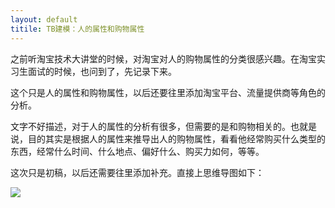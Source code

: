 ```yaml
---
layout: default
titile: TB建模：人的属性和购物属性
---
```

之前听淘宝技术大讲堂的时候，对淘宝对人的购物属性的分类很感兴趣。在淘宝实习生面试的时候，也问到了，先记录下来。

这个只是人的属性和购物属性，以后还要往里添加淘宝平台、流量提供商等角色的分析。

文字不好描述，对于人的属性的分析有很多，但需要的是和购物相关的。也就是说，目的其实是根据人的属性来推导出人的购物属性，看看他经常购买什么类型的东西，经常什么时间、什么地点、偏好什么、购买力如何，等等。

这次只是初稿，以后还需要往里添加补充。直接上思维导图如下：

<img src="http://arthur503.github.io/blog/assets/pic/2013-09-29-taobao-person-shopping-property.png">